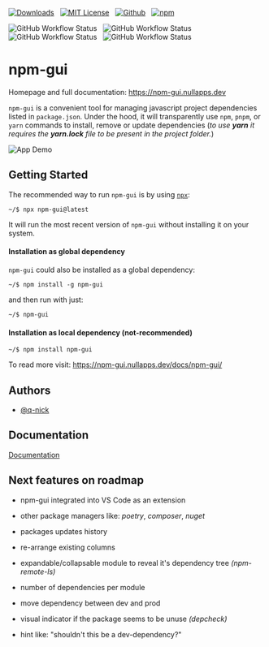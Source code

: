 [![Downloads](https://img.shields.io/npm/dm/npm-gui?style=for-the-badge)](https://www.npmjs.com/package/npm-gui)
&nbsp;
[![MIT License](https://img.shields.io/npm/l/npm-gui?style=for-the-badge)](https://choosealicense.com/licenses/mit/)
&nbsp;
[![Github](https://img.shields.io/github/stars/q-nick/npm-gui?style=for-the-badge)](https://github.com/q-nick/npm-gui)
&nbsp;
[![npm](https://img.shields.io/npm/v/npm-gui?style=for-the-badge)](https://www.npmjs.com/package/npm-gui)

![GitHub Workflow Status](https://img.shields.io/github/actions/workflow/status/q-nick/npm-gui/build.yml?style=for-the-badge)
&nbsp;
![GitHub Workflow Status](https://img.shields.io/github/actions/workflow/status/q-nick/npm-gui/windows.yml?label=windows%20test&style=for-the-badge)
&nbsp;
![GitHub Workflow Status](https://img.shields.io/github/actions/workflow/status/q-nick/npm-gui/macos.yml?label=macos%20test&style=for-the-badge)
&nbsp;
![GitHub Workflow Status](https://img.shields.io/github/actions/workflow/status/q-nick/npm-gui/linux.yml?label=linux%20test&style=for-the-badge)

# npm-gui

Homepage and full documentation: https://npm-gui.nullapps.dev

`npm-gui` is a convenient tool for managing javascript project dependencies listed in `package.json`. Under the hood, it will transparently use `npm`, `pnpm`, or `yarn` commands to install, remove or update dependencies
(_to use **yarn** it requires the **yarn.lock** file to be present in the project folder._)

![App Demo](https://npm-gui.nullapps.dev/batch-install.GIF)

## Getting Started

The recommended way to run `npm-gui` is by using <a href="https://www.npmjs.com/package/npx">`npx`</a>:

```
~/$ npx npm-gui@latest
```

It will run the most recent version of `npm-gui` without installing it on your system.

#### Installation as global dependency

`npm-gui` could also be installed as a global dependency:

```
~/$ npm install -g npm-gui
```

and then run with just:

```
~/$ npm-gui
```

#### Installation as local dependency (not-recommended)

```
~/$ npm install npm-gui
```

To read more visit: https://npm-gui.nullapps.dev/docs/npm-gui/

## Authors

- [@q-nick](https://www.github.com/q-nick)

## Documentation

[Documentation](https://npm-gui.nullapps.dev/docs/npm-gui/)

## Next features on roadmap

- npm-gui integrated into VS Code as an extension

- other package managers like: _poetry_, _composer_, _nuget_

- packages updates history

- re-arrange existing columns

- expandable/collapsable module to reveal it's dependency tree _(npm-remote-ls)_

- number of dependencies per module

- move dependency between dev and prod

- visual indicator if the package seems to be unuse _(depcheck)_

- hint like: "shouldn't this be a dev-dependency?"
